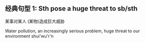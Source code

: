 ## 经典句型 1: Sth pose a huge threat to sb/sth
某事对某人 (某物)造成巨大威胁

Water pollution, an increasingly serious problem, huge threat to our environment
shui'wu'r'n